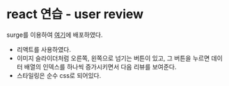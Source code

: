 # react 연습 - user review

surge를 이용하여 [여기](http://practice-user-review-ooz.surge.sh/)에 배포하였다.

- 리액트를 사용하였다.
- 이미지 슬라이더처럼 오른쪽, 왼쪽으로 넘기는 버튼이 있고, 그 버튼을 누르면 데이터 배열의 인덱스를 하나씩 증가시키면서 다음 리뷰를 보여준다.
- 스타일링은 순수 css로 되어있다.
